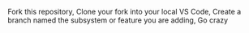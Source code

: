 Fork this repository,
Clone your fork into your local VS Code,
Create a branch named the subsystem or feature you are adding,
Go crazy
